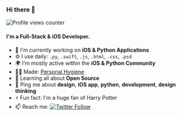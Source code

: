### Hi there 👋

![Profile views counter](https://caneco.dev/github-profile-view-counter.svg)

#### I'm a Full-Stack & iOS Developer.

- 🏢 I'm currently working on **iOS & Python Applications**
- ⚙️ I use daily: `.py`, `.swift`, `.js`, `.html`, `.css`, `.psd`
- 🌍 I'm mostly active within the **iOS & Python Community**
- 👨‍💻 Made: [Personal Hygiene](https://apps.apple.com/us/app/personal-hygiene/id1526429483)
- 🌱 Learning all about **Open Source**
- 💬 Ping me about **design**, **iOS app**, **python**, **development**, **design thinking**
- ⚡️ Fun fact: I'm a huge fan of Harry Potter
- 📫 Reach me: [![Twitter Follow](https://img.shields.io/twitter/follow/arataeb?label=Follow&style=social)](https://gloogll.com)

